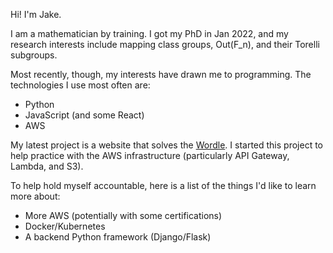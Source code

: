 Hi! I'm Jake.

I am a mathematician by training. I got my PhD in Jan 2022, and my research interests include mapping class groups, Out(F_n), and their Torelli subgroups.

Most recently, though, my interests have drawn me to programming. The technologies I use most often are:
- Python
- JavaScript (and some React)
- AWS

My latest project is a website that solves the [Wordle](https://www.nytimes.com/games/wordle/index.html).
I started this project to help practice with the AWS infrastructure (particularly API Gateway, Lambda, and S3). 

To help hold myself accountable, here is a list of the things I'd like to learn more about:
- More AWS (potentially with some certifications)
- Docker/Kubernetes
- A backend Python framework (Django/Flask)





<!---
landgrafjacob/landgrafjacob is a ✨ special ✨ repository because its `README.md` (this file) appears on your GitHub profile.
You can click the Preview link to take a look at your changes.
--->
